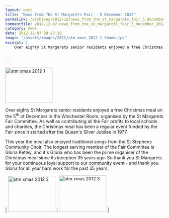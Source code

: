 ```yaml
---
layout: post
title: "News from The St Margarets Fair - 5 December 2012"
permalink: /archives/2012/12/news_from_the_st_margarets_fair_5_december_2012.html
commentfile: 2012-12-07-news_from_the_st_margarets_fair_5_december_2012
category: news
date: 2012-12-07 08:25:28
image: "/assets/images/2012/stm_xmas_2012_1_thumb.jpg"
excerpt: |
    Over eighty St Margarets senior residents enjoyed a free Christmas meal on the 5<sup>th</sup> of December in the Winchester Room, organised by the St Margarets Fair Committee.  As well as contributing all the Fair profits to local schools and charities, the Christmas meal has been a regular event funded by the Fair since it started after the Queen's Silver Jubilee in 1977.


---
```


<a href="/assets/images/2012/stm_xmas_2012_1.jpg" title="See larger version of - stm xmas 2012 1"><img src="/assets/images/2012/stm_xmas_2012_1_thumb.jpg" width="150" height="112" alt="stm xmas 2012 1" class="photo right" /></a>

Over eighty St Margarets senior residents enjoyed a free Christmas meal on the 5<sup>th</sup> of December in the Winchester Room, organised by the St Margarets Fair Committee. As well as contributing all the Fair profits to local schools and charities, the Christmas meal has been a regular event funded by the Fair since it started after the Queen's Silver Jubilee in 1977.

This year the meal also enjoyed traditional songs from the St Stephens Community Choir. The longest serving member of the Fair Committee is Gloria Ketley, and it's Gloria who has been the prime organiser of the Christmas meal since its inception 35 years ago. So thank you St Margarets for your continuous loyal support to our community event - and thank you Gloria for all your hard work for the past 35 years.

| <a href="/assets/images/2012/stm_xmas_2012_2.jpg" title="See larger version of - stm xmas 2012 2"><img src="/assets/images/2012/stm_xmas_2012_2_thumb.jpg" width="150" height="114" alt="stm xmas 2012 2" class="photo " /></a> | <a href="/assets/images/2012/stm_xmas_2012_3.jpg" title="See larger version of - stm xmas 2012 3"><img src="/assets/images/2012/stm_xmas_2012_3_thumb.jpg" width="150" height="116" alt="stm xmas 2012 3" class="photo " /></a> |
